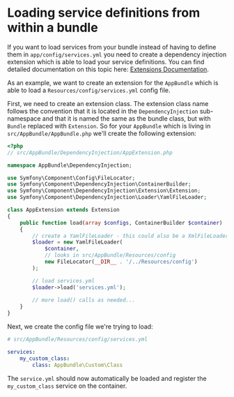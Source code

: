 # Loading service definitions from within a bundle
 
If you want to load services from your bundle instead of having to define them in `app/config/services.yml` you need to 
create a dependency injection extension which is able to load your service definitions. You can find detailed documentation
on this topic here: [Extensions Documentation](http://symfony.com/doc/current/bundles/extension.html).

As an example, we want to create an extension for the `AppBundle` which is able to load a `Resources/config/services.yml`
config file.

First, we need to create an extension class. The extension class name follows the convention that it is located in
the `DependencyInjection` sub-namespace and that it is named the same as the bundle class, but with `Bundle` replaced with
`Extension`. So for your `AppBundle` which is living in `src/AppBundle/AppBundle.php` we'll create the following extension:

```php
<?php
// src/AppBundle/DependencyInjection/AppExtension.php

namespace AppBundle\DependencyInjection;

use Symfony\Component\Config\FileLocator;
use Symfony\Component\DependencyInjection\ContainerBuilder;
use Symfony\Component\DependencyInjection\Extension\Extension;
use Symfony\Component\DependencyInjection\Loader\YamlFileLoader;

class AppExtension extends Extension
{
    public function load(array $configs, ContainerBuilder $container)
    {
        // create a YamlFileLoader - this could also be a XmlFileLoader if you want to load XML 
        $loader = new YamlFileLoader(
            $container,
            // looks in src/AppBundle/Resources/config
            new FileLocator(__DIR__ . '/../Resources/config')
        );

        // load services.yml
        $loader->load('services.yml');
        
        // more load() calls as needed...
    }
}
```

Next, we create the config file we're trying to load:

```yaml
# src/AppBundle/Resources/config/services.yml

services:
    my_custom_class:
        class: AppBundle\Custom\Class
```

The `service.yml` should now automatically be loaded and register the `my_custom_class` service on the container.
